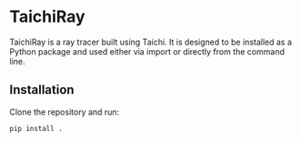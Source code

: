 # TaichiRay

TaichiRay is a ray tracer built using Taichi. It is designed to be installed as a Python package and used either via import or directly from the command line.

## Installation

Clone the repository and run:

```bash
pip install .
